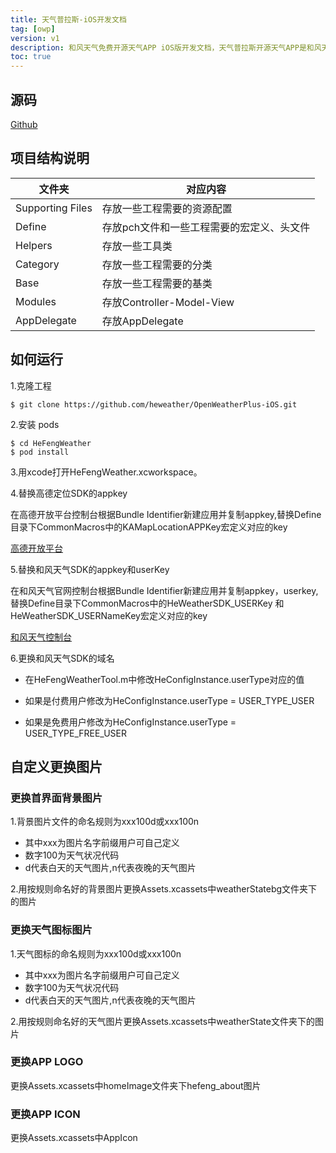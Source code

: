 ```yaml
---
title: 天气普拉斯-iOS开发文档
tag: [owp]
version: v1
description: 和风天气免费开源天气APP iOS版开发文档，天气普拉斯开源天气APP是和风天气推出的免费开源天气APP，可以让你快速开发出属于自己的天气APP应用，完全免费。天气APP iOS开发文档。
toc: true
---
```

## 源码

[Github](https://github.com/heweather/OpenWeatherPlus-iOS)

## 项目结构说明

| 文件夹           | 对应内容                                  |
| ---------------- | ----------------------------------------- |
| Supporting Files | 存放一些工程需要的资源配置                |
| Define           | 存放pch文件和一些工程需要的宏定义、头文件 |
| Helpers          | 存放一些工具类                            |
| Category         | 存放一些工程需要的分类                    |
| Base             | 存放一些工程需要的基类                    |
| Modules          | 存放Controller-Model-View                 |
| AppDelegate      | 存放AppDelegate                           |

## 如何运行

1.克隆工程

```
$ git clone https://github.com/heweather/OpenWeatherPlus-iOS.git
```

2.安装 pods

```
$ cd HeFengWeather
$ pod install
```

3.用xcode打开HeFengWeather.xcworkspace。

4.替换高德定位SDK的appkey

在高德开放平台控制台根据Bundle Identifier新建应用并复制appkey,替换Define目录下CommonMacros中的KAMapLocationAPPKey宏定义对应的key

 [高德开放平台](https://lbs.amap.com/)

5.替换和风天气SDK的appkey和userKey

在和风天气官网控制台根据Bundle Identifier新建应用并复制appkey，userkey,替换Define目录下CommonMacros中的HeWeatherSDK_USERKey 和 HeWeatherSDK_USERNameKey宏定义对应的key

[和风天气控制台](https://console.heweather.com/)

6.更换和风天气SDK的域名
    
- 在HeFengWeatherTool.m中修改HeConfigInstance.userType对应的值

- 如果是付费用户修改为HeConfigInstance.userType = USER_TYPE_USER

- 如果是免费用户修改为HeConfigInstance.userType = USER_TYPE_FREE_USER

## 自定义更换图片

### 更换首界面背景图片

1.背景图片文件的命名规则为xxx100d或xxx100n

- 其中xxx为图片名字前缀用户可自己定义
- 数字100为天气状况代码
- d代表白天的天气图片,n代表夜晚的天气图片

2.用按规则命名好的背景图片更换Assets.xcassets中weatherStatebg文件夹下的图片

### 更换天气图标图片

1.天气图标的命名规则为xxx100d或xxx100n

- 其中xxx为图片名字前缀用户可自己定义
- 数字100为天气状况代码
- d代表白天的天气图片,n代表夜晚的天气图片

2.用按规则命名好的天气图片更换Assets.xcassets中weatherState文件夹下的图片

### 更换APP LOGO

更换Assets.xcassets中homeImage文件夹下hefeng_about图片

### 更换APP ICON

更换Assets.xcassets中AppIcon